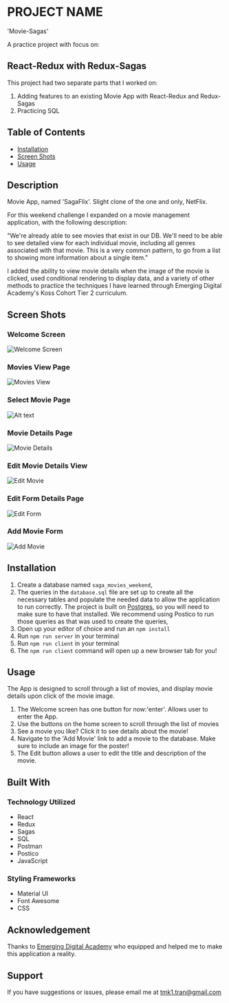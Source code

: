 # PROJECT NAME
'Movie-Sagas'

A practice project with focus on:
## React-Redux with Redux-Sagas ##

This project had two separate parts that I worked on:

1. Adding features to an existing Movie App with React-Redux and Redux-Sagas
2. Practicing SQL

## Table of Contents
- [Installation](#installation)
- [Screen Shots](#screen-shots)
- [Usage](#usage)

## Description

Movie App, named 'SagaFlix'. Slight clone of the one and only, NetFlix.

For this weekend challenge I expanded on a movie management application, with the following description:

 "We're already able to see movies that exist in our DB. We'll need to be able to see detailed view for each individual movie, including all genres associated with that movie. This is a very common pattern, to go from a list to showing more information about a single item."

I added the ability to view movie details when the image of the movie is clicked, used conditional rendering to display data, and a variety of other methods to practice the techniques I have learned through Emerging Digital Academy's Koss Cohort Tier 2 curriculum. 

## Screen Shots

### Welcome Screen
![Welcome Screen](image.png)

### Movies View Page
![Movies View](image-1.png)

### Select Movie Page
![Alt text](image-2.png)

### Movie Details Page
![Movie Details](image-3.png)

### Edit Movie Details View
![Edit Movie](image-4.png)

### Edit Form Details Page
![Edit Form](image-5.png)

### Add Movie Form
![Add Movie](image-6.png)


## Installation

1. Create a database named `saga_movies_weekend`,
2. The queries in the `database.sql` file are set up to create all the necessary tables and populate the needed data to allow the application to run correctly. The project is built on [Postgres](https://www.postgresql.org/download/), so you will need to make sure to have that installed. We recommend using Postico to run those queries as that was used to create the queries, 
3. Open up your editor of choice and run an `npm install`
4. Run `npm run server` in your terminal
5. Run `npm run client` in your terminal
6. The `npm run client` command will open up a new browser tab for you!

## Usage
The App is designed to scroll through a list of movies, and display movie details upon click of the movie image.

1. The Welcome screen has one button for now:'enter'. Allows user to enter the App.
2. Use the buttons on the home screen to scroll through the list of movies
3. See a movie you like? Click it to see details about the movie!
4. Navigate to the 'Add Movie' link to add a movie to the database. Make sure to include an image for the poster!
5. The Edit button allows a user to edit the title and description of the movie.


## Built With

### Technology Utilized
 - React
 - Redux
 - Sagas 
 - SQL
 - Postman
 - Postico
 - JavaScript

 ### Styling Frameworks
 - Material UI
 - Font Awesome
 - CSS

## Acknowledgement
Thanks to [Emerging Digital Academy](https://emergingacademy.org) who equipped and helped me to make this application a reality. 

## Support
If you have suggestions or issues, please email me at <a href="mailto:tmk1.tran@gmail.com" target="_blank">tmk1.tran@gmail.com</a>